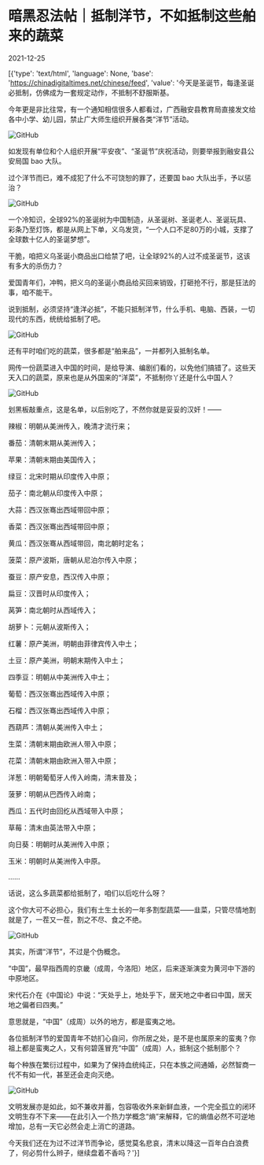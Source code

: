# 暗黑忍法帖｜抵制洋节，不如抵制这些舶来的蔬菜

2021-12-25

[{'type': 'text/html', 'language': None, 'base': 'https://chinadigitaltimes.net/chinese/feed', 'value': '今天是圣诞节，每逢圣诞必抵制，仿佛成为一套规定动作，不抵制不舒服斯基。

今年更是非比往常，有一个通知相信很多人都看过，广西融安县教育局直接发文给各中小学、幼儿园，禁止广大师生组织开展各类“洋节”活动。

![GitHub](https://chinadigitaltimes.net/chinese/files/2021/12/post-675069-61c6e30dc6834.)

如发现有单位和个人组织开展“平安夜”、“圣诞节”庆祝活动，则要举报到融安县公安局国 bao 大队。

过个洋节而已，难不成犯了什么不可饶恕的罪了，还要国 bao 大队出手，予以惩治？

![GitHub](https://chinadigitaltimes.net/chinese/files/2021/12/post-675069-61c6e30dcd49b.)

一个冷知识，全球92%的圣诞树为中国制造，从圣诞树、圣诞老人、圣诞玩具、彩条乃至灯饰，都是从网上下单，义乌发货，“一个人口不足80万的小城，支撑了全球数十亿人的圣诞梦想”。

干脆，咱把义乌圣诞小商品出口给禁了吧，让全球92%的人过不成圣诞节，这该有多大的杀伤力？

爱国青年们，冲鸭，把义乌的圣诞小商品给买回来销毁，打砸抢不行，那是狂法的事，咱不能干。

说到抵制，必须坚持“逢洋必抵”，不能只抵制洋节，什么手机、电脑、西装，一切现代的东西，统统给抵制了吧。

![GitHub](https://chinadigitaltimes.net/chinese/files/2021/12/post-675069-61c6e30dd38ef.)

还有平时咱们吃的蔬菜，很多都是“舶来品”，一并都列入抵制名单。

网传一份蔬菜进入中国的时间，是给导演、编剧们看的，以免他们搞错了。这些天天入口的蔬菜，原来也是从外国来的“洋菜”，不抵制你丫还是什么中国人？

![GitHub](https://chinadigitaltimes.net/chinese/files/2021/12/post-675069-61c6e30dd9e6c.)

划黑板敲重点，这是名单，以后别吃了，不然你就是妥妥的汉奸！——

辣椒：明朝从美洲传入，晚清才流行来；

番茄：清朝末期从美洲传入；

苹果：清朝末期由美国传入；

绿豆：北宋时期从印度传入中原；

茄子：南北朝从印度传入中原；

大蒜：西汉张骞出西域带回中原；

香菜：西汉张骞出西域带回中原；

黄瓜：西汉张骞从西域带回，南北朝时定名；

菠菜：原产波斯，唐朝从尼泊尔传入中原；

蚕豆：原产安息，西汉传入中原；

扁豆：汉晋时从印度传入；

莴笋：南北朝时从西域传入；

胡萝卜：元朝从波斯传入；

红薯：原产美洲，明朝由菲律宾传入中土；

土豆：原产美洲，明朝末期传入中土；

四季豆：明朝从中美洲传入中土；

葡萄：西汉张骞出西域传入中原；

石榴：西汉张骞出西域传入中原；

西葫芦：清朝从美洲传入中土；

生菜：清朝末期由欧洲人带入中原；

花菜：清朝末期由欧洲入带入中原；

洋葱：明朝葡萄牙人传入岭南，清末普及；

菠萝：明朝从巴西传入岭南；

西瓜：五代时由回纥从西域带入中原；

草莓：清末由英法带入中原；

向日葵：明朝时从美洲传入中原；

玉米：明朝时从美洲传入中原。

……

话说，这么多蔬菜都给抵制了，咱们以后吃什么呀？

这个你大可不必担心，我们有土生土长的一年多割型蔬菜——韭菜，只管尽情地割就是了，一茬又一茬，割之不尽、食之不绝。

![GitHub](https://chinadigitaltimes.net/chinese/files/2021/12/post-675069-61c6e30de05dc.)

其实，所谓“洋节”，不过是个伪概念。

“中国”，最早指西周的京畿（成周，今洛阳）地区，后来逐渐演变为黄河中下游的中原地区。

宋代石介在《中国论》中说：“天处乎上，地处乎下，居天地之中者曰中国，居天地之偏者曰四夷。”

意思就是，“中国”（成周）以外的地方，都是蛮夷之地。

各位抵制洋节的爱国青年不妨扪心自问，你所居之处，是不是也属原来的蛮夷？你祖上都是蛮夷之人，又有何碧莲冒充“中国”（成周）人，抵制这个抵制那个？

每个种族在繁衍过程中，如果为了保持血统纯正，只在本族之间通婚，必然智商一代不有如一代，甚至还会走向灭绝。

![GitHub](https://chinadigitaltimes.net/chinese/files/2021/12/post-675069-61c6e30de7f49.)

文明发展亦是如此，如不兼收并蓄，包容吸收外来新鲜血液，一个完全孤立的闭环文明生存不下来——在此引入一个热力学概念“熵”来解释，它的熵值必然不可逆地增加，总有一天它必然会走上消亡的道路。

今天我们还在为过不过洋节而争论，感觉莫名悲哀，清末以降这一百年白白浪费了，何必剪什么辫子，继续盘着不香吗？'}]